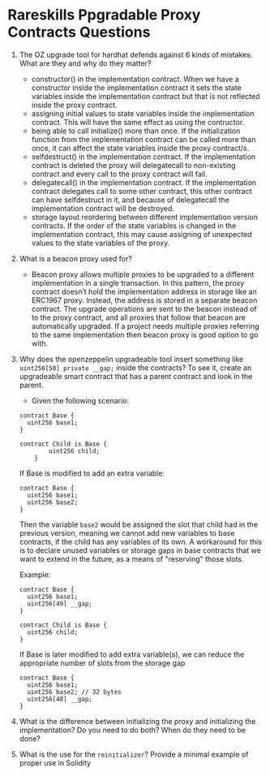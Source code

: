 # Rareskills Ppgradable Proxy Contracts Questions

1. The OZ upgrade tool for hardhat defends against 6 kinds of mistakes. What are they and why do they matter?
    - constructor() in the implementation contract. When we have a constructor inside the implementation contract it sets the state variables inside the implementation contract but that is not reflected inside the proxy contract.
    - assigning initial values to state variables inside the implementation contract. This will have the same effect as using the contructor.
    - being able to call initialize() more than once. If the initialization function from the implementation contract can be called more than once, it can affect the state variables inside the proxy contract/s.
    - selfdestruct() in the implementation contract. If the implementation contract is deleted the proxy will delegatecall to non-existing contract and every call to the proxy contract will fail.
    - delegatecall() in the implementation contract. If the implementation contract delegates call to some other contract, this other contract can have selfdestruct in it, and because of delegatecall the implementation contract will be destroyed.
    - storage layout reordering between different implementation version contracts. If the order of the state variables is changed in the implementation contract, this may cause assigning of unexpected values to the state variables of the proxy.

2. What is a beacon proxy used for?
    - Beacon proxy allows multiple proxies to be upgraded to a different implementation in a single transaction. In this pattern, the proxy contract doesn’t hold the implementation address in storage like an ERC1967 proxy. Instead, the address is stored in a separate beacon contract. The upgrade operations are sent to the beacon instead of to the proxy contract, and all proxies that follow that beacon are automatically upgraded. If a project needs multiple proxies referring to the same implementation then beacon proxy is good option to go with.

3. Why does the openzeppelin upgradeable tool insert something like ```uint256[50] private __gap;``` inside the contracts? To see it, create an upgradeable smart contract that has a parent contract and look in the parent.
    - Given the following scenario:
    
    ```
    contract Base {
      uint256 base1;
    }

    contract Child is Base {
			uint256 child;
		}
    ```
    If Base is modified to add an extra variable:

    ```
    contract Base {
      uint256 base1;
      uint256 base2;
    }
    ```
    Then the variable ```base2``` would be assigned the slot that child had in the previous version, meaning we cannot add new variables to base contracts, if the child has any variables of its own. A workaround for this is to declare unused variables or storage gaps in base contracts that we want to extend in the future, 
		as a means of "reserving" those slots.

    Example:

    ```
    contract Base {
      uint256 base1;
      uint256[49] __gap;
    }

    contract Child is Base {
      uint256 child;
    }
    ```

    If Base is later modified to add extra variable(s), we can reduce the appropriate number of slots from the storage gap

    ```
    contract Base {
      uint256 base1;
      uint256 base2; // 32 bytes
      uint256[48] __gap;
    }
    ```

4. What is the difference between initializing the proxy and initializing the implementation? Do you need to do both? When do they need to be done?

5. What is the use for the ```reinitializer```? Provide a minimal example of proper use in Solidity